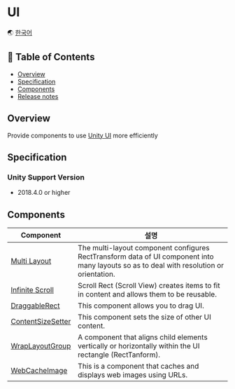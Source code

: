 # UI

🌏 [한국어](README.md)

## 🚩 Table of Contents

* [Overview](#overview)
* [Specification](#specification)
* [Components](#components)
* [Release notes](./ReleaseNotes.en.md)

## Overview

Provide components to use [Unity UI](https://docs.unity3d.com/Manual/com.unity.ugui.html) more efficiently

## Specification

### Unity Support Version

* 2018.4.0 or higher

## Components

|Component| 설명 |
| --- | --- |
| [Multi Layout](MultiLayout/README.en.md) | The multi-layout component configures RectTransform data of UI component into many layouts so as to deal with resolution or orientation. |
| [Infinite Scroll](InfiniteScroll/README.en.md) | Scroll Rect (Scroll View) creates items to fit in content and allows them to be reusable. |
| [DraggableRect](DraggableRect/README.en.md) | This component allows you to drag UI. |
| [ContentSizeSetter](ContentSizeSetter/README.en.md) | This component sets the size of other UI content.|
| [WrapLayoutGroup](WrapLayoutGroup/README.md) | A component that aligns child elements vertically or horizontally within the UI rectangle (RectTanform).|
| [WebCacheImage](WebCacheImage/README.en.md) | This is a component that caches and displays web images using URLs.|

